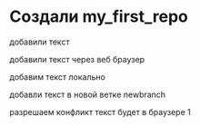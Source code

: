 ﻿# Создали my_first_repo

добавили текст

добавили текст через веб браузер

добавим текст локально

добавли текст в новой ветке  newbranch

разрешаем конфликт текст будет в браузере 1

